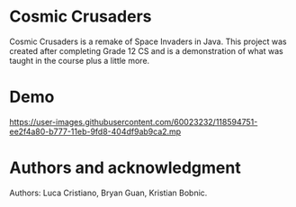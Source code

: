 # Cosmic Crusaders
Cosmic Crusaders is a remake of Space Invaders in Java. This project was created after completing Grade 12 CS and is a demonstration of what was taught in the course plus a little more.

# Demo
https://user-images.githubusercontent.com/60023232/118594751-ee2f4a80-b777-11eb-9fd8-404df9ab9ca2.mp

# Authors and acknowledgment
Authors: Luca Cristiano, Bryan Guan, Kristian Bobnic.
